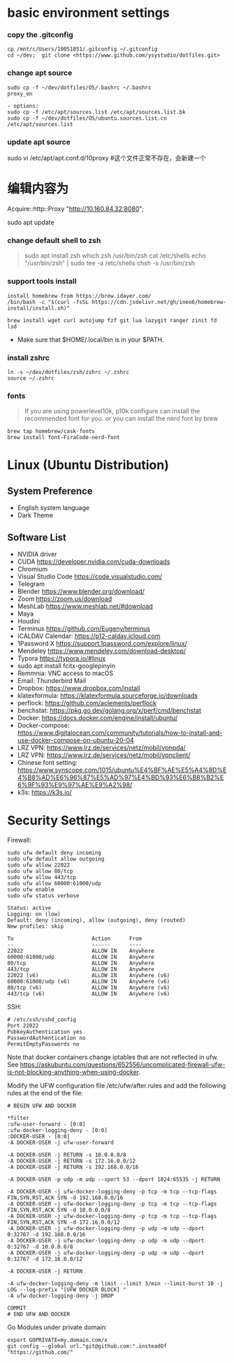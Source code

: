 
# basic environment settings

### copy the .gitconfig

```
cp /mnt/c/Users/10051851/.gitconfig ~/.gitconfig
cd ~/dev;  git clone <https://www.github.com/ysystudio/dotfiles.git>
```

### change apt source

```
sudo cp -f ~/dev/dotfiles/OS/.bashrc ~/.bashrc
proxy_on

- options:
sudo cp -f /etc/apt/sources.list /etc/apt/sources.list.bk
sudo cp -f ~/dev/dotfiles/OS/ubuntu.sources.list.cn /etc/apt/sources.list
```

### update apt source

sudo vi /etc/apt/apt.conf.d/10proxy   #这个文件正常不存在，会新建一个

# 编辑内容为

Acquire::http::Proxy "http://10.160.84.32:8080";

sudo apt update

### change default shell to zsh
>
> sudo apt install zsh
> which zsh
  /usr/bin/zsh
> cat /etc/shells
> echo "/usr/bin/zsh" | sudo tee -a /etc/shells
> chsh -s /usr/bin/zsh

### support tools install

```
install homebrew from https://brew.idayer.com/
/bin/bash -c "$(curl -fsSL https://cdn.jsdelivr.net/gh/ineo6/homebrew-install/install.sh)"

brew install wget curl autojump fzf git lua lazygit ranger zinit fd lsd
```
- Make sure that $HOME/.local/bin is in your $PATH.

### install zshrc

```
ln -s ~/dev/dotfiles/zsh/zshrc ~/.zshrc
source ~/.zshrc
```

### fonts
>
> If you are using powerlevel10k, p10k configure can install the recommended font for you.
> or you can install the nerd font by brew

```
brew tap homebrew/cask-fonts
brew install font-FiraCode-nerd-font

```

# Linux (Ubuntu Distribution)

## System Preference

- English system language
- Dark Theme

## Software List

- NVIDIA driver
- CUDA <https://developer.nvidia.com/cuda-downloads>
- Chromium
- Visual Studio Code <https://code.visualstudio.com/>
- Telegram
- Blender <https://www.blender.org/download/>
- Zoom <https://zoom.us/download>
- MeshLab <https://www.meshlab.net/#download>
- Maya
- Houdini
- Terminus <https://github.com/Eugeny/terminus>
- iCALDAV Calendar: <https://p12-caldav.icloud.com>
- 1Password X <https://support.1password.com/explore/linux/>
- Mendeley <https://www.mendeley.com/download-desktop/>
- Typora <https://typora.io/#linux>
- sudo apt install fcitx-googlepinyin
- Remmnia: VNC access to macOS
- Email: Thunderbird Mail
- Dropbox: <https://www.dropbox.com/install>
- klatexformula: <https://klatexformula.sourceforge.io/downloads>
- perflock: <https://github.com/aclements/perflock>
- benchstat: <https://pkg.go.dev/golang.org/x/perf/cmd/benchstat>
- Docker: <https://docs.docker.com/engine/install/ubuntu/>
- Docker-compose: <https://www.digitalocean.com/community/tutorials/how-to-install-and-use-docker-compose-on-ubuntu-20-04>
- LRZ VPN: <https://www.lrz.de/services/netz/mobil/vpnpda/>
- LRZ VPN: <https://www.lrz.de/services/netz/mobil/vpnclient/>
- Chinese font setting: <https://www.synscope.com/1015/ubuntu%E4%BF%AE%E5%A4%8D%E4%B8%AD%E6%96%87%E5%AD%97%E4%BD%93%E6%B8%B2%E6%9F%93%E9%97%AE%E9%A2%98/>
- k3s: <https://k3s.io/>

# Security Settings

Firewall:

```
sudo ufw default deny incoming
sudo ufw default allow outgoing
sudo ufw allow 22022
sudo ufw allow 80/tcp
sudo ufw allow 443/tcp
sudo ufw allow 60000:61000/udp
sudo ufw enable
sudo ufw status verbose

Status: active
Logging: on (low)
Default: deny (incoming), allow (outgoing), deny (routed)
New profiles: skip

To                         Action      From
--                         ------      ----
22022                      ALLOW IN    Anywhere
60000:61000/udp            ALLOW IN    Anywhere
80/tcp                     ALLOW IN    Anywhere
443/tcp                    ALLOW IN    Anywhere
22022 (v6)                 ALLOW IN    Anywhere (v6)
60000:61000/udp (v6)       ALLOW IN    Anywhere (v6)
80/tcp (v6)                ALLOW IN    Anywhere (v6)
443/tcp (v6)               ALLOW IN    Anywhere (v6)
```

SSH:

```
# /etc/ssh/sshd_config
Port 22022
PubkeyAuthentication yes
PasswordAuthentication no
PermitEmptyPasswords no
```

Note that docker containers change iptables that are not reflected in ufw.
See <https://askubuntu.com/questions/652556/uncomplicated-firewall-ufw-is-not-blocking-anything-when-using-docker>.

Modify the UFW configuration file /etc/ufw/after.rules and add the following rules at the end of the file:

```
# BEGIN UFW AND DOCKER

*filter
:ufw-user-forward - [0:0]
:ufw-docker-logging-deny - [0:0]
:DOCKER-USER - [0:0]
-A DOCKER-USER -j ufw-user-forward

-A DOCKER-USER -j RETURN -s 10.0.0.0/8
-A DOCKER-USER -j RETURN -s 172.16.0.0/12
-A DOCKER-USER -j RETURN -s 192.168.0.0/16

-A DOCKER-USER -p udp -m udp --sport 53 --dport 1024:65535 -j RETURN

-A DOCKER-USER -j ufw-docker-logging-deny -p tcp -m tcp --tcp-flags FIN,SYN,RST,ACK SYN -d 192.168.0.0/16
-A DOCKER-USER -j ufw-docker-logging-deny -p tcp -m tcp --tcp-flags FIN,SYN,RST,ACK SYN -d 10.0.0.0/8
-A DOCKER-USER -j ufw-docker-logging-deny -p tcp -m tcp --tcp-flags FIN,SYN,RST,ACK SYN -d 172.16.0.0/12
-A DOCKER-USER -j ufw-docker-logging-deny -p udp -m udp --dport 0:32767 -d 192.168.0.0/16
-A DOCKER-USER -j ufw-docker-logging-deny -p udp -m udp --dport 0:32767 -d 10.0.0.0/8
-A DOCKER-USER -j ufw-docker-logging-deny -p udp -m udp --dport 0:32767 -d 172.16.0.0/12

-A DOCKER-USER -j RETURN

-A ufw-docker-logging-deny -m limit --limit 3/min --limit-burst 10 -j LOG --log-prefix "[UFW DOCKER BLOCK] "
-A ufw-docker-logging-deny -j DROP

COMMIT
# END UFW AND DOCKER
```

Go Modules under private domain:

```
export GOPRIVATE=my.domain.com/x
git config --global url."git@github.com:".insteadOf "https://github.com/"
```
